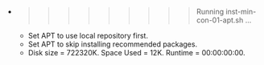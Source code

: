 * >>>>>>>>> Running inst-min-con-01-apt.sh ...
  * Set APT to use local repository first.
  * Set APT to skip installing recommended packages.
  * Disk size = 722320K. Space Used = 12K. Runtime = 00:00:00:00.

